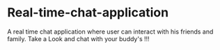 # Real-time-chat-application
 A real time chat application where user can interact with his friends and family. Take a Look and chat with your buddy's !!!
